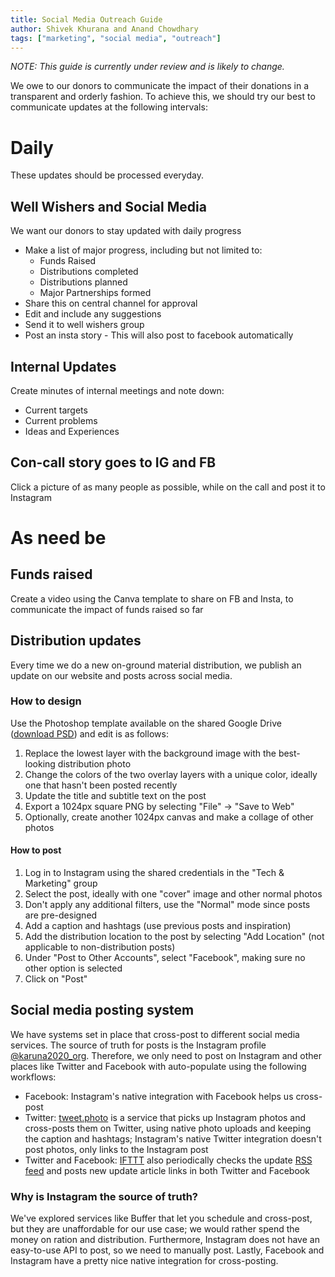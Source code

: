 ```yaml
---
title: Social Media Outreach Guide
author: Shivek Khurana and Anand Chowdhary
tags: ["marketing", "social media", "outreach"]
---
```


_NOTE: This guide is currently under review and is likely to change._

We owe to our donors to communicate the impact of their donations in a transparent and orderly fashion. To achieve this, we should try our best to communicate updates at the following intervals:

# Daily

These updates should be processed everyday.

## Well Wishers and Social Media

We want our donors to stay updated with daily progress

- Make a list of major progress, including but not limited to:
  - Funds Raised
  - Distributions completed
  - Distributions planned
  - Major Partnerships formed
- Share this on central channel for approval
- Edit and include any suggestions
- Send it to well wishers group
- Post an insta story - This will also post to facebook automatically

## Internal Updates

Create minutes of internal meetings and note down:

- Current targets
- Current problems
- Ideas and Experiences

## Con-call story goes to IG and FB

Click a picture of as many people as possible, while on the call and post it to Instagram

# As need be

## Funds raised

Create a video using the Canva template to share on FB and Insta, to communicate the impact of funds raised so far

## Distribution updates

Every time we do a new on-ground material distribution, we publish an update on our website and posts across social media.

### How to design

Use the Photoshop template available on the shared Google Drive ([download PSD](https://drive.google.com/open?id=1NJwIq8_Yb5I_AqnSg3yBXuzm86VpQ2mK)) and edit is as follows:

1. Replace the lowest layer with the background image with the best-looking distribution photo
2. Change the colors of the two overlay layers with a unique color, ideally one that hasn't been posted recently
3. Update the title and subtitle text on the post
4. Export a 1024px square PNG by selecting "File" → "Save to Web"
5. Optionally, create another 1024px canvas and make a collage of other photos

#### How to post

1. Log in to Instagram using the shared credentials in the "Tech & Marketing" group
2. Select the post, ideally with one "cover" image and other normal photos
3. Don't apply any additional filters, use the "Normal" mode since posts are pre-designed
4. Add a caption and hashtags (use previous posts and inspiration)
5. Add the distribution location to the post by selecting "Add Location" (not applicable to non-distribution posts)
6. Under "Post to Other Accounts", select "Facebook", making sure no other option is selected
7. Click on "Post"

## Social media posting system

We have systems set in place that cross-post to different social media services. The source of truth for posts is the Instagram profile [@karuna2020_org](https://www.instagram.com/karuna2020_org/). Therefore, we only need to post on Instagram and other places like Twitter and Facebook with auto-populate using the following workflows:

- Facebook: Instagram's native integration with Facebook helps us cross-post
- Twitter: [tweet.photo](https://tweet.photo) is a service that picks up Instagram photos and cross-posts them on Twitter, using native photo uploads and keeping the caption and hashtags; Instagram's native Twitter integration doesn't post photos, only links to the Instagram post
- Twitter and Facebook: [IFTTT](https://ifttt.com) also periodically checks the update [RSS feed](https://karuna2020.org/feed.xml) and posts new update article links in both Twitter and Facebook

### Why is Instagram the source of truth?

We've explored services like Buffer that let you schedule and cross-post, but they are unaffordable for our use case; we would rather spend the money on ration and distribution. Furthermore, Instagram does not have an easy-to-use API to post, so we need to manually post. Lastly, Facebook and Instagram have a pretty nice native integration for cross-posting.
